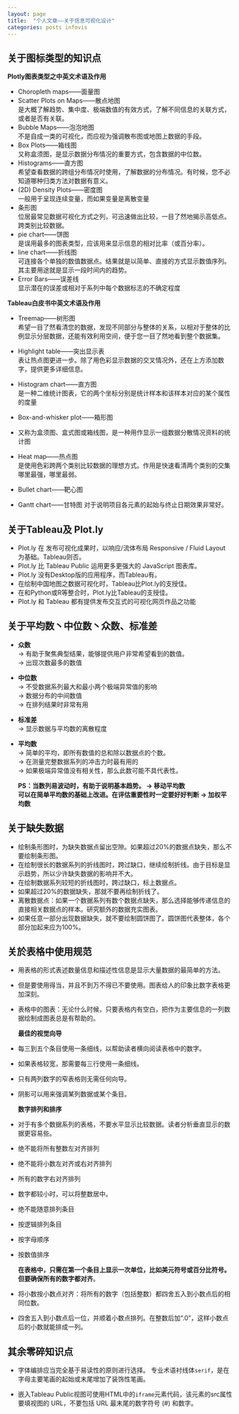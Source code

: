 ```yaml
---
layout: page
title:  "个人文章——关于信息可视化设计"
categories: posts infovis
---
```


## 关于图标类型的知识点
**Plotly图表类型之中英文术语及作用**  
- Choropleth maps——面量图  
- Scatter Plots on Maps——散点地图  
 是大概了解趋势、集中度、极端数值的有效方式，了解不同信息的关联方式，或者是否有关联。
- Bubble Maps——泡泡地图  
不是自成一类的可视化，而应视为强调散布图或地图上数据的手段。 
- Box Plots——箱线图  
又称盒须图，是显示数据分布情况的重要方式，包含数据的中位数。  
- Histograms——直方图  
希望查看数据的跨组分布情况时使用，了解数据的分布情况。有时候，您不必知道哪种归类方法对数据有意义。
- (2D) Density Plots——密度图  
 一般用于呈现连续变量，而如果变量是离散变量
- 条形图  
位居最常见数据可视化方式之列，可迅速做出比较，一目了然地揭示高低点。跨类别比较数据。  
- pie chart——饼图  
是误用最多的图表类型，应该用来显示信息的相对比率（或百分率）。 
- line chart——折线图  
可连接各个单独的数值数据点。结果就是以简单、直接的方式显示数值序列。其主要用途就是显示一段时间内的趋势。
- Error Bars——误差线  
 显示潜在的误差或相对于系列中每个数据标志的不确定程度

**Tableau白皮书中英文术语及作用**  
- Treemap——树形图  
希望一目了然看清您的数据，发现不同部分与整体的关系，以相对于整体的比例显示分层数据，还能有效利用空间，便于您一目了然地看到整个数据集。  

- Highlight table——突出显示表  
  表让热点图更进一步。除了用色彩显示数据的交叉情况外，还在上方添加数字，提供更多详细信息。  
  
- Histogram chart——直方图  
 是一种二维统计图表，它的两个坐标分别是统计样本和该样本对应的某个属性的度量
- Box-and-whisker plot——箱形图  
- 又称为盒须图、盒式图或箱线图，是一种用作显示一组数据分散情况资料的统计图

- Heat map——热点图  
是使用色彩跨两个类别比较数据的理想方式。作用是快速看清两个类别的交集哪里最强，哪里最弱。

- Bullet chart——靶心图  
  
- Gantt chart——甘特图 
对于说明项目各元素的起始与终止日期效果非常好。

## 关于Tableau及 Plot.ly
- Plot.ly 在 发布可视化成果时，以响应/流体布局 Responsive / Fluid Layout 为基础。Tableau则否。
- Plot.ly 比  Tableau Public 运用更多更强大的 JavaScript 图表库。
- Plot.ly 没有Desktop版的应用程序，而Tableau有。
- 在绘制中国地图之数据可视化时，Tableau比Plot.ly的支授佳。
- 在和Python或R等整合时，Plot.ly比Tableau的支授佳。
- Plot.ly 和 Tableau 都有提供发布交互式的可视化网页作品之功能

## 关于平均数丶中位数丶众数、标准差
- **众数**   
 → 有助于聚焦典型结果，能够提供用户非常希望看到的数值。  
       → 出现次数最多的数值
 
- **中位数**   
 → 不受数据系列最大和最小两个极端异常值的影响   
→ 数据分布的中间数值  
→ 在排列结果时非常有用

- **标准差**  
 → 显示数据与平均数的离散程度

- **平均数**  
 → 简单的平均，即所有数值的总和除以数据点的个数。  
→ 在测量完整数据系列的冲击力时最有用的  
→ 如果极端异常值没有相关性，那么此数可能不具代表性。   

  **PS：当数列易波动时，有助于说明基本趋势。 → 移动平均数**  
**可以在简单平均数的基础上改进。在评估重要性时一定要好好判断 → 加权平均数**

## 关于缺失数据
- 绘制条形图时，为缺失数据点留出空隙。如果超过20%的数据点缺失，那么不要绘制条形图。
- 在绘制很长的数据系列的折线图时，跨过缺口，继续绘制折线。由于目标是显示趋势，所以少许缺失数据的影响并不大。
- 在绘制数据系列较短的折线图时，跨过缺口，标上数据点。
- 如果超过20%的数据缺失，那就不要再绘制折线了。
- 离散数据点：如果一个数据系列有数个数据点缺失，那么选择能够传递信息的直接相关数据点的样本。研究额外的数据充实图表。
- 如果任意一部分出现数据缺失，就不要绘制圆饼图了。圆饼图代表整体，各个部分加起来应为100%。


## 关於表格中使用规范
- 用表格的形式表述数量信息和描述性信息是显示大量数据的最简单的方法。
- 但是要使用得当，并且不到万不得已不要使用。图表给人的印象比数字表格更加深刻。
- 表格中的图表：无论什么时候，只要表格内有空白，把作为主要信息的一列数据绘制成图表总是有帮助的。
 
  **最佳的视觉向导**
- 每三到五个条目使用一条细线，以帮助读者横向阅读表格中的数字。
- 如果表格较宽，那需要每三行使用一条细线。
- 只有两列数字的窄表格则无需任何向导。
- 阴影可以用来强调某列数据或某个条目。
  
   **数字排列和排序**
- 对于有多个数据系列的表格，不要水平显示比较数据。读者分析垂直显示的数据更容易些。
- 绝不能将所有整数左对齐排列
- 绝不能将小数左对齐或右对齐排列
- 所有的数字右对齐排列  
- 数字都较小时，可以将整数居中。
- 绝不能随意排列条目
- 按逻辑排列条目
- 按字母顺序
- 按数值排序  
 
   **在表格中，只需在第一个条目上显示一次单位，比如美元符号或百分比符号。但要确保所有的数字都对齐**。
- 将小数按小数点对齐：将所有的数字（包括整数）都四舍五入到小数点后的相同位数。
- 四舍五入到小数点后一位，并顺着小数点排列。在整数后加“.0”，这样小数点后的小数就能排成一列。

## 其余零碎知识点
- 字体编排应当完全基于易读性的原则进行选择。
专业术语衬线体```serif```，是在字母主要笔画的起始或末尾增加了装饰性笔画。

- 嵌入Tableau Public视图可使用HTML中的```iframe```元素代码，该元素的src属性要填视图的 URL，不要包括 URL 最末尾的数字符号 (#) 和数字。











